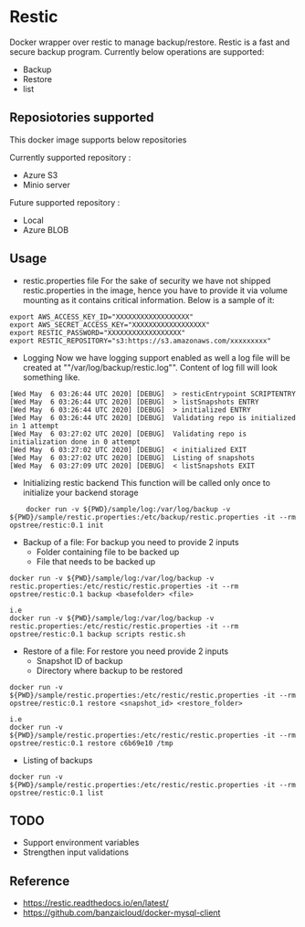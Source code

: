 # Restic

Docker wrapper over restic to manage backup/restore. Restic is a fast and secure backup program.
Currently below operations are supported:
* Backup
* Restore
* list

## Reposiotories supported
This docker image supports below repositories

Currently supported repository :
* Azure S3
* Minio server

Future supported repository :
* Local
* Azure BLOB

## Usage
* restic.properties file
For the sake of security we have not shipped restic.properties in the image, hence you have to provide it via volume mounting as it contains critical information. Below is a sample of it:
```
export AWS_ACCESS_KEY_ID="XXXXXXXXXXXXXXXXXX"
export AWS_SECRET_ACCESS_KEY="XXXXXXXXXXXXXXXXXX"
export RESTIC_PASSWORD="XXXXXXXXXXXXXXXXXX"
export RESTIC_REPOSITORY="s3:https://s3.amazonaws.com/xxxxxxxxx"
```

* Logging
Now we have logging support enabled as well a log file will be created at ""/var/log/backup/restic.log"". Content of log fill will look something like.
```
[Wed May  6 03:26:44 UTC 2020] [DEBUG]  > resticEntrypoint SCRIPTENTRY
[Wed May  6 03:26:44 UTC 2020] [DEBUG]  > listSnapshots ENTRY
[Wed May  6 03:26:44 UTC 2020] [DEBUG]  > initialized ENTRY
[Wed May  6 03:26:44 UTC 2020] [DEBUG]  Validating repo is initialized in 1 attempt
[Wed May  6 03:27:02 UTC 2020] [DEBUG]  Validating repo is initialization done in 0 attempt
[Wed May  6 03:27:02 UTC 2020] [DEBUG]  < initialized EXIT
[Wed May  6 03:27:02 UTC 2020] [DEBUG]  Listing of snapshots
[Wed May  6 03:27:09 UTC 2020] [DEBUG]  < listSnapshots EXIT
```
* Initializing restic backend
This function will be called only once to initialize your backend storage
```
	docker run -v ${PWD}/sample/log:/var/log/backup -v ${PWD}/sample/restic.properties:/etc/backup/restic.properties -it --rm opstree/restic:0.1 init
```

* Backup of a file:
For backup you need to provide 2 inputs
  * Folder containing file to be backed up
  * File that needs to be backed up

```
docker run -v ${PWD}/sample/log:/var/log/backup -v restic.properties:/etc/restic/restic.properties -it --rm opstree/restic:0.1 backup <basefolder> <file>

i.e
docker run -v ${PWD}/sample/log:/var/log/backup -v restic.properties:/etc/restic/restic.properties -it --rm opstree/restic:0.1 backup scripts restic.sh
```

* Restore of a file:
For restore you need provide 2 inputs
  * Snapshot ID of backup
  * Directory where backup to be restored

```
docker run -v ${PWD}/sample/restic.properties:/etc/restic/restic.properties -it --rm opstree/restic:0.1 restore <snapshot_id> <restore_folder>

i.e
docker run -v ${PWD}/sample/restic.properties:/etc/restic/restic.properties -it --rm opstree/restic:0.1 restore c6b69e10 /tmp
```
* Listing of backups
```
docker run -v ${PWD}/sample/restic.properties:/etc/restic/restic.properties -it --rm opstree/restic:0.1 list
```  
## TODO
* Support environment variables
* Strengthen input validations

## Reference
* https://restic.readthedocs.io/en/latest/
* https://github.com/banzaicloud/docker-mysql-client
